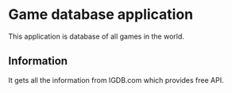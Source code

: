 # Game database application
This application is database of all games in the world.

## Information
It gets all the information from IGDB.com which provides free API.
